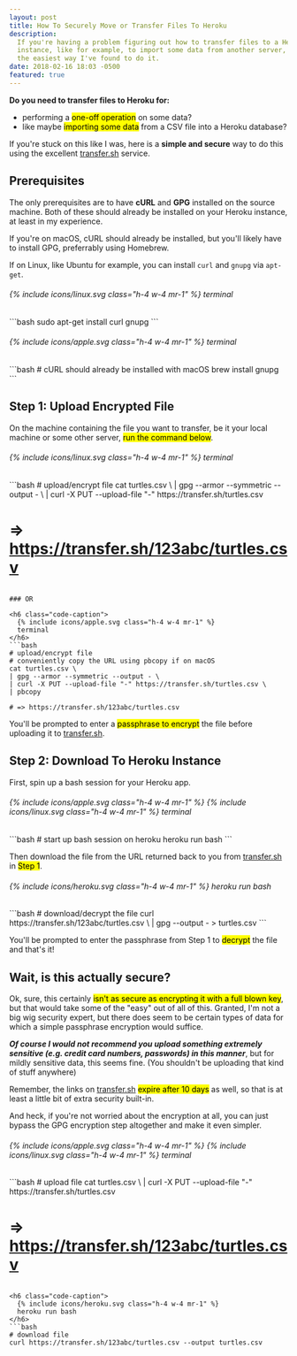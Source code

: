 ```yaml
---
layout: post
title: How To Securely Move or Transfer Files To Heroku
description:
  If you're having a problem figuring out how to transfer files to a Heroku
  instance, like for example, to import some data from another server, here is
  the easiest way I've found to do it.
date: 2018-02-16 18:03 -0500
featured: true
---
```


**Do you need to transfer files to Heroku for:**

* performing a <mark>one-off operation</mark> on some data?
* like maybe <mark>importing some data</mark> from a CSV file into a Heroku database?

If you're stuck on this like I was, here is a **simple and secure** way to do
this using the excellent [transfer.sh](https://transfer.sh) service.

<!--more-->

## Prerequisites

The only prerequisites are to have **cURL** and **GPG** installed on the source
machine.  Both of these should already be installed on your Heroku instance, at
least in my experience.

If you're on macOS, cURL should already be installed, but you'll likely have to
install GPG, preferrably using Homebrew.

If on Linux, like Ubuntu for example, you can install `curl` and `gnupg` via `apt-get`.

<h6 class="code-caption">
  {% include icons/linux.svg class="h-4 w-4 mr-1" %}
  terminal
</h6>
```bash
sudo apt-get install curl gnupg
```

<h6 class="code-caption">
  {% include icons/apple.svg class="h-4 w-4 mr-1" %}
  terminal
</h6>
```bash
# cURL should already be installed with macOS
brew install gnupg
```

## Step 1: Upload Encrypted File

On the machine containing the file you want to transfer, be it your local
machine or some other server, <mark>run the command below</mark>.

<h6 class="code-caption">
  {% include icons/linux.svg class="h-4 w-4 mr-1" %}
  terminal
</h6>
```bash
# upload/encrypt file
cat turtles.csv \
| gpg --armor --symmetric --output - \
| curl -X PUT --upload-file "-" https://transfer.sh/turtles.csv

# => https://transfer.sh/123abc/turtles.csv
```

### OR

<h6 class="code-caption">
  {% include icons/apple.svg class="h-4 w-4 mr-1" %}
  terminal
</h6>
```bash
# upload/encrypt file
# conveniently copy the URL using pbcopy if on macOS
cat turtles.csv \
| gpg --armor --symmetric --output - \
| curl -X PUT --upload-file "-" https://transfer.sh/turtles.csv \
| pbcopy

# => https://transfer.sh/123abc/turtles.csv
```

You'll be prompted to enter a <mark>passphrase to encrypt</mark> the file before uploading it
to [transfer.sh](https://transfer.sh).

## Step 2: Download To Heroku Instance

First, spin up a bash session for your Heroku app.

<h6 class="code-caption">
  {% include icons/apple.svg class="h-4 w-4 mr-1" %}
  {% include icons/linux.svg class="h-4 w-4 mr-1" %}
  terminal
</h6>
```bash
# start up bash session on heroku
heroku run bash
```

Then download the file from the URL returned back to you from
[transfer.sh](transfer.sh) in <mark>Step 1</mark>.

<h6 class="code-caption">
  {% include icons/heroku.svg class="h-4 w-4 mr-1" %}
  heroku run bash
</h6>
```bash
# download/decrypt the file
curl https://transfer.sh/123abc/turtles.csv \
| gpg --output - > turtles.csv
```

You'll be prompted to enter the passphrase from Step 1 to <mark>decrypt</mark> the file and
that's it!

## Wait, is this actually secure?

Ok, sure, this certainly <mark>isn't as secure as encrypting it with a full blown key</mark>,
but that would take some of the "easy" out of all of this.  Granted, I'm not a
big wig security expert, but there does seem to be certain
types of data for which a simple passphrase encryption would suffice.

***Of course
I would not recommend you upload something extremely sensitive (e.g. credit card
numbers, passwords) in this manner***, but for mildly sensitive data, this seems
fine.  (You shouldn't be uploading that kind of stuff anywhere)

Remember, the links on [transfer.sh](https://transfer.sh)
<mark>expire after 10 days</mark> as well, so that is at least a little bit of
extra security built-in.

And heck, if you're not worried about the encryption at all, you can just bypass
the GPG encryption step altogether and make it even simpler.

<h6 class="code-caption">
  {% include icons/apple.svg class="h-4 w-4 mr-1" %}
  {% include icons/linux.svg class="h-4 w-4 mr-1" %}
  terminal
</h6>
```bash
# upload file
cat turtles.csv \
| curl -X PUT --upload-file "-" https://transfer.sh/turtles.csv

# => https://transfer.sh/123abc/turtles.csv
```

<h6 class="code-caption">
  {% include icons/heroku.svg class="h-4 w-4 mr-1" %}
  heroku run bash
</h6>
```bash
# download file
curl https://transfer.sh/123abc/turtles.csv --output turtles.csv
```
